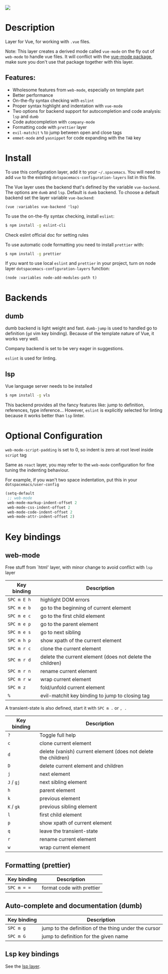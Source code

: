 ![](img/vue.png)

# Description

Layer for Vue, for working with `.vue` files.

Note: This layer creates a derived mode called `vue-mode` on the fly out
of `web-mode` to handle vue files. It will conflict with the [vue-mode
package](https://github.com/AdamNiederer/vue-mode), make sure you don't
use that package together with this layer.

## Features:

-   Wholesome features from `web-mode`, especially on template part
-   Better performance
-   On-the-fly syntax checking with `eslint`
-   Proper syntax highlight and indentation with `vue-mode`
-   Two options for backend support for autocompletion and code
    analysis: `lsp` and `dumb`
-   Code autocompletion with `company-mode`
-   Formatting code with `prettier` layer
-   `evil-matchit` `%` to jump between open and close tags
-   `emmet-mode` and `yasnippet` for code expanding with the `TAB` key

# Install

To use this configuration layer, add it to your `~/.spacemacs`. You will
need to add `vue` to the existing `dotspacemacs-configuration-layers`
list in this file.

The Vue layer uses the backend that's defined by the variable
`vue-backend`. The options are `dumb` and `lsp`. Default is `dumb`
backend. To choose a default backend set the layer variable
`vue-backend`:

``` elisp
(vue :variables vue-backend 'lsp)
```

To use the on-the-fly syntax checking, install `eslint`:

``` bash
$ npm install -g eslint-cli
```

Check eslint official doc for setting rules

To use automatic code formatting you need to install `prettier` with:

``` bash
$ npm install -g prettier
```

If you want to use local `eslint` and `prettier` in your project, turn
on node layer `dotspacemacs-configuration-layers` function:

``` elisp
(node :variables node-add-modules-path t)
```

# Backends

## dumb

dumb backend is light weight and fast. `dumb-jump` is used to handled go
to definition (`gd` vim key binding). Because of the template nature of
Vue, it works very well.

Company backend is set to be very eager in suggestions.

`eslint` is used for linting.

## lsp

Vue language server needs to be installed

``` bash
$ npm install -g vls
```

This backend provides all the fancy features like: jump to definition,
references, type inference… However, `eslint` is explicitly selected for
linting because it works better than `lsp` linter.

# Optional Configuration

`web-mode-script-padding` is set to 0, so indent is zero at root level
inside `script` tag

Same as `react` layer, you may refer to the `web-mode` configuration for
fine tuning the indenting behaviour.

For example, if you wan't two space indentation, put this in your
`dotspacemacs/user-config`

``` commonlisp
(setq-default
 ;; web-mode
 web-mode-markup-indent-offset 2
 web-mode-css-indent-offset 2
 web-mode-code-indent-offset 2
 web-mode-attr-indent-offset 2)
```

# Key bindings

## web-mode

Free stuff from \`html' layer, with minor change to avoid conflict with
`lsp` layer

| Key binding | Description                                               |
|-------------|-----------------------------------------------------------|
| `SPC m E h` | highlight DOM errors                                      |
| `SPC m e b` | go to the beginning of current element                    |
| `SPC m e c` | go to the first child element                             |
| `SPC m e p` | go to the parent element                                  |
| `SPC m e s` | go to next sibling                                        |
| `SPC m h p` | show xpath of the current element                         |
| `SPC m r c` | clone the current element                                 |
| `SPC m r d` | delete the current element (does not delete the children) |
| `SPC m r n` | rename current element                                    |
| `SPC m r w` | wrap current element                                      |
| `SPC m z`   | fold/unfold current element                               |
| `%`         | evil-matchit key binding to jump to closing tag           |

A transient-state is also defined, start it with `SPC m .` or `, .`

| Key binding | Description                                                    |
|-------------|----------------------------------------------------------------|
| `?`         | Toggle full help                                               |
| `c`         | clone current element                                          |
| `d`         | delete (vanish) current element (does not delete the children) |
| `D`         | delete current element and children                            |
| `j`         | next element                                                   |
| `J` / `gj`  | next sibling element                                           |
| `h`         | parent element                                                 |
| `k`         | previous element                                               |
| `K` / `gk`  | previous sibling element                                       |
| `l`         | first child element                                            |
| `p`         | show xpath of current element                                  |
| `q`         | leave the transient-state                                      |
| `r`         | rename current element                                         |
| `w`         | wrap current element                                           |

## Formatting (prettier)

| Key binding | Description               |
|-------------|---------------------------|
| `SPC m = =` | format code with prettier |

## Auto-complete and documentation (dumb)

| Key binding | Description                                          |
|-------------|------------------------------------------------------|
| `SPC m g`   | jump to the definition of the thing under the cursor |
| `SPC m G`   | jump to definition for the given name                |

## Lsp key bindings

See the [lsp
layer](https://github.com/syl20bnr/spacemacs/tree/develop/layers/%2Btools/lsp).
